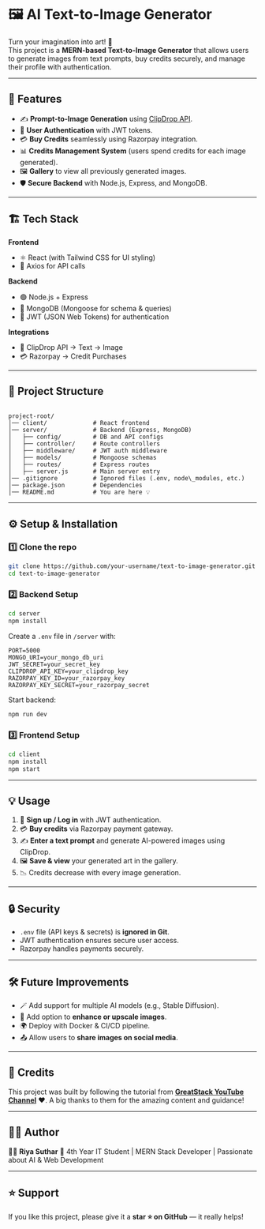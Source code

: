 
# 🖼️ AI Text-to-Image Generator

Turn your imagination into art! 🎨  
This project is a **MERN-based Text-to-Image Generator** that allows users to generate images from text prompts, buy credits securely, and manage their profile with authentication.  

---

## 🚀 Features
- ✍️ **Prompt-to-Image Generation** using [ClipDrop API](https://clipdrop.co/).
- 🔐 **User Authentication** with JWT tokens.
- 💳 **Buy Credits** seamlessly using Razorpay integration.
- 📊 **Credits Management System** (users spend credits for each image generated).
- 🖼️ **Gallery** to view all previously generated images.
- 🛡️ **Secure Backend** with Node.js, Express, and MongoDB.

---

## 🏗️ Tech Stack
**Frontend**
- ⚛️ React (with Tailwind CSS for UI styling)
- 🔄 Axios for API calls

**Backend**
- 🟢 Node.js + Express
- 🍃 MongoDB (Mongoose for schema & queries)
- 🔑 JWT (JSON Web Tokens) for authentication

**Integrations**
- 🎨 ClipDrop API → Text → Image
- 💳 Razorpay → Credit Purchases

---

## 📂 Project Structure
```

project-root/
│── client/             # React frontend
│── server/             # Backend (Express, MongoDB)
│   ├── config/         # DB and API configs
│   ├── controller/     # Route controllers
│   ├── middleware/     # JWT auth middleware
│   ├── models/         # Mongoose schemas
│   ├── routes/         # Express routes
│   ├── server.js       # Main server entry
│── .gitignore          # Ignored files (.env, node\_modules, etc.)
│── package.json        # Dependencies
│── README.md           # You are here 💡

````

---

## ⚙️ Setup & Installation

### 1️⃣ Clone the repo
```bash
git clone https://github.com/your-username/text-to-image-generator.git
cd text-to-image-generator
````

### 2️⃣ Backend Setup

```bash
cd server
npm install
```

Create a `.env` file in `/server` with:

```
PORT=5000
MONGO_URI=your_mongo_db_uri
JWT_SECRET=your_secret_key
CLIPDROP_API_KEY=your_clipdrop_key
RAZORPAY_KEY_ID=your_razorpay_key
RAZORPAY_KEY_SECRET=your_razorpay_secret
```

Start backend:

```bash
npm run dev
```

### 3️⃣ Frontend Setup

```bash
cd client
npm install
npm start
```

---

## 💡 Usage

1. 🔑 **Sign up / Log in** with JWT authentication.
2. 💳 **Buy credits** via Razorpay payment gateway.
3. ✍️ **Enter a text prompt** and generate AI-powered images using ClipDrop.
4. 🖼️ **Save & view** your generated art in the gallery.
5. 📉 Credits decrease with every image generation.

---


## 🔒 Security

* `.env` file (API keys & secrets) is **ignored in Git**.
* JWT authentication ensures secure user access.
* Razorpay handles payments securely.

---

## 🛠️ Future Improvements

* 🪄 Add support for multiple AI models (e.g., Stable Diffusion).
* 🎨 Add option to **enhance or upscale images**.
* 🌍 Deploy with Docker & CI/CD pipeline.
* 📤 Allow users to **share images on social media**.

---

## 🤝 Credits

This project was built by following the tutorial from **[GreatStack YouTube Channel](https://www.youtube.com/@GreatStackDev)** ❤️.
A big thanks to them for the amazing content and guidance!

---

## 🧑‍💻 Author

👩‍💻 **Riya Suthar**
📌 4th Year IT Student | MERN Stack Developer | Passionate about AI & Web Development

---

## ⭐ Support

If you like this project, please give it a **star ⭐ on GitHub** — it really helps!
